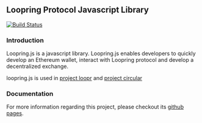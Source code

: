 ## Loopring Protocol Javascript Library
[![Build Status](https://travis-ci.com/Loopring/loopring.js.svg?branch=master)](https://travis-ci.com/Loopring/loopring.js)

### Introduction
Loopring.js is a javascript library. Loopring.js enables developers to quickly develop an Ethereum  wallet, interact with Loopring protocol and develop a decentralized exchange. 

loopring.js is used in [project loopr](https://github.com/Loopring/loopr)  and [project circular](https://github.com/Loopring/circulr)

### Documentation
For more information regarding this project, please checkout its [github pages](https://loopring.github.io/loopring.js).

